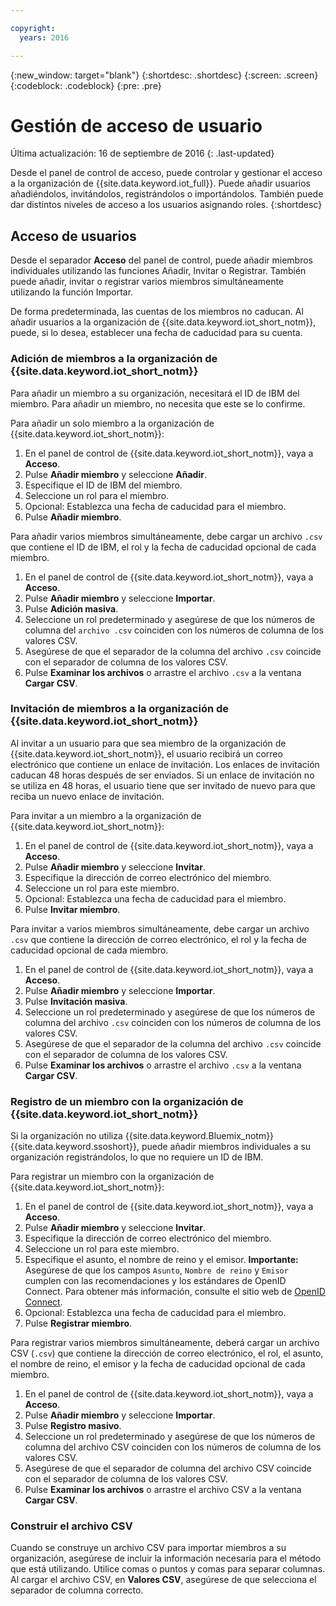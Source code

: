 ```yaml
---

copyright:
  years: 2016

---
```


{:new_window: target="blank"}
{:shortdesc: .shortdesc}
{:screen: .screen}
{:codeblock: .codeblock}
{:pre: .pre}

# Gestión de acceso de usuario
Última actualización: 16 de septiembre de 2016
{: .last-updated}

Desde el panel de control de acceso, puede controlar y gestionar el acceso a la organización de {{site.data.keyword.iot_full}}. Puede añadir usuarios añadiéndolos, invitándolos, registrándolos o importándolos. También puede dar distintos niveles de acceso a los usuarios asignando roles.
{:shortdesc}

## Acceso de usuarios

Desde el separador **Acceso** del panel de control, puede añadir miembros individuales utilizando las funciones Añadir, Invitar o Registrar. También puede añadir, invitar o registrar varios miembros simultáneamente utilizando la función Importar.

De forma predeterminada, las cuentas de los miembros no caducan. Al añadir usuarios a la organización de {{site.data.keyword.iot_short_notm}}, puede, si lo desea, establecer una fecha de caducidad para su cuenta.

### Adición de miembros a la organización de {{site.data.keyword.iot_short_notm}}

Para añadir un miembro a su organización, necesitará el ID de IBM del miembro. Para añadir un miembro, no necesita que este se lo confirme.

Para añadir un solo miembro a la organización de {{site.data.keyword.iot_short_notm}}:
1. En el panel de control de {{site.data.keyword.iot_short_notm}}, vaya a **Acceso**.
2. Pulse **Añadir miembro** y seleccione **Añadir**.
3. Especifique el ID de IBM del miembro.
4. Seleccione un rol para el miembro.
5. Opcional: Establezca una fecha de caducidad para el miembro.
6. Pulse **Añadir miembro**.

Para añadir varios miembros simultáneamente, debe cargar un archivo `.csv` que contiene el ID de IBM, el rol y la fecha de caducidad opcional de cada miembro.
1. En el panel de control de {{site.data.keyword.iot_short_notm}}, vaya a **Acceso**.
2. Pulse **Añadir miembro** y seleccione **Importar**.
3. Pulse **Adición masiva**.
4. Seleccione un rol predeterminado y asegúrese de que los números de columna del `archivo .csv` coinciden con los números de columna de los valores CSV.
5. Asegúrese de que el separador de la columna del archivo `.csv` coincide con el separador de columna de los valores CSV.
6. Pulse **Examinar los archivos** o arrastre el archivo `.csv` a la ventana **Cargar CSV**.

### Invitación de miembros a la organización de {{site.data.keyword.iot_short_notm}}

Al invitar a un usuario para que sea miembro de la organización de {{site.data.keyword.iot_short_notm}}, el usuario recibirá un correo electrónico que contiene un enlace de invitación. Los enlaces de invitación caducan 48 horas después de ser enviados. Si un enlace de invitación no se utiliza en 48 horas, el usuario tiene que ser invitado de nuevo para que reciba un nuevo enlace de invitación.

Para invitar a un miembro a la organización de {{site.data.keyword.iot_short_notm}}:
1. En el panel de control de {{site.data.keyword.iot_short_notm}}, vaya a **Acceso**.
2. Pulse **Añadir miembro** y seleccione **Invitar**.
3. Especifique la dirección de correo electrónico del miembro.
4. Seleccione un rol para este miembro.
5. Opcional: Establezca una fecha de caducidad para el miembro.
6. Pulse **Invitar miembro**.

Para invitar a varios miembros simultáneamente, debe cargar un archivo `.csv` que contiene la dirección de correo electrónico, el rol y la fecha de caducidad opcional de cada miembro.
1. En el panel de control de {{site.data.keyword.iot_short_notm}}, vaya a **Acceso**.
2. Pulse **Añadir miembro** y seleccione **Importar**.
3. Pulse **Invitación masiva**.
4. Seleccione un rol predeterminado y asegúrese de que los números de columna del archivo `.csv` coinciden con los números de columna de los valores CSV.
5. Asegúrese de que el separador de la columna del archivo `.csv` coincide con el separador de columna de los valores CSV.
6. Pulse **Examinar los archivos** o arrastre el archivo `.csv` a la ventana **Cargar CSV**.

### Registro de un miembro con la organización de {{site.data.keyword.iot_short_notm}}

Si la organización no utiliza {{site.data.keyword.Bluemix_notm}} {{site.data.keyword.ssoshort}}, puede añadir miembros individuales a su organización registrándolos, lo que no requiere un ID de IBM.

Para registrar un miembro con la organización de {{site.data.keyword.iot_short_notm}}:
1. En el panel de control de {{site.data.keyword.iot_short_notm}}, vaya a **Acceso**.
2. Pulse **Añadir miembro** y seleccione **Invitar**.
3. Especifique la dirección de correo electrónico del miembro.
4. Seleccione un rol para este miembro.
5. Especifique el asunto, el nombre de reino y el emisor. 
   **Importante:** Asegúrese de que los campos `Asunto`, `Nombre de reino` y `Emisor` cumplen con las recomendaciones y los estándares de OpenID Connect. Para obtener más información, consulte el sitio web de [OpenID Connect](http://openid.net/connect/).
6. Opcional: Establezca una fecha de caducidad para el miembro.
7. Pulse **Registrar miembro**.

Para registrar varios miembros simultáneamente, deberá cargar un archivo CSV (`.csv`) que contiene la dirección de correo electrónico, el rol, el asunto, el nombre de reino, el emisor y la fecha de caducidad opcional de cada miembro.
1. En el panel de control de {{site.data.keyword.iot_short_notm}}, vaya a **Acceso**.
2. Pulse **Añadir miembro** y seleccione **Importar**.
3. Pulse **Registro masivo**.
4. Seleccione un rol predeterminado y asegúrese de que los números de columna del archivo CSV coinciden con los números de columna de los valores CSV.
5. Asegúrese de que el separador de columna del archivo CSV coincide con el separador de columna de los valores CSV.
6. Pulse **Examinar los archivos** o arrastre el archivo CSV a la ventana **Cargar CSV**.

### Construir el archivo CSV

Cuando se construye un archivo CSV para importar miembros a su organización, asegúrese de incluir la información necesaria para el método que está utilizando. Utilice comas o puntos y comas para separar columnas. Al cargar el archivo CSV, en **Valores CSV**, asegúrese de que selecciona el separador de columna correcto.
